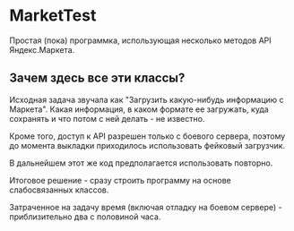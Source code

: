 MarketTest
==========
Простая (пока) программка, использующая несколько методов API Яндекс.Маркета.

Зачем здесь все эти классы?
---------------------------
Исходная задача звучала как "Загрузить какую-нибудь информацию с Маркета". Какая информация, в каком формате ее загружать, куда сохранять и что потом с ней делать - не известно.

Кроме того, доступ к API разрешен только с боевого сервера, поэтому до момента выкладки приходилось использовать фейковый загрузчик.

В дальнейшем этот же код предполагается использовать повторно.

Итоговое решение - сразу строить программу на основе слабосвязанных классов. 

Затраченное на задачу время (включая отладку на боевом сервере) - приблизительно два с половиной часа.
